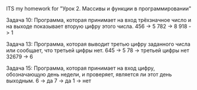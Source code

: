 ITS my homework for "Урок 2. Массивы и функции в программировании"

Задача 10: Программа, которая принимает на вход трёхзначное число и на выходе показывает вторую цифру этого числа.
456 -> 5
782 -> 8
918 -> 1

Задача 13: Программа, которая выводит третью цифру заданного числа или сообщает, что третьей цифры нет.
645 -> 5
78 -> третьей цифры нет
32679 -> 6

Задача 15: Программа, которая принимает на вход цифру, обозначающую день недели, и проверяет, является ли этот день выходным.
6 -> да
7 -> да
1 -> нет
